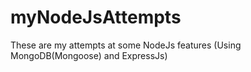 # myNodeJsAttempts
These are my attempts at some NodeJs features (Using MongoDB(Mongoose) and ExpressJs)
